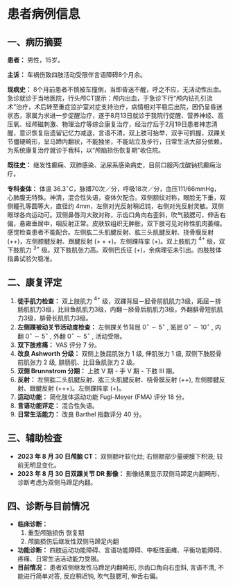 # 患者病例信息

## 一、病历摘要

**患者：** 男性，15岁。

**主诉：** 车祸伤致四肢活动受限伴言语障碍8个月余。

**现病史：** 8个月前患者不慎被车撞倒，当即昏迷不醒，呼之不应，无活动性出血。急诊就诊于当地医院，行头颅CT提示：颅内出血，于急诊下行“颅内钻孔引流术”治疗，术后转至重症监护室对症支持治疗，病情相对平稳后出院，因仍呈昏迷状态，家属为求进一步促醒治疗，遂于8月13日就诊于我院行促醒、营养神经、高压氧、经颅磁刺激、物理治疗等综合康复治疗，经治疗后于2月19日患者神志清醒，意识恢复后遗留记忆力减退，言语不清，双上肢可抬举，双手可抓握，双踝关节僵硬畸形，呈马蹄内翻状，不能独坐，不能站立及步行，日常生活大部分依赖，为系统康复治疗就诊于我科，以“颅脑损伤恢复期”收住院。

**既往史：** 继发性癫痫、双肺感染、泌尿系感染病史，目前口服丙戊酸钠抗癫痫治疗。

**专科查体：** 体温 $36.3^{\circ}C$，脉搏70次／分，呼吸18次／分，血压111/66mmHg，心肺腹无特殊。神清，混合性失语，查体欠配合。双侧额纹对称，眼脸无下垂，双侧瞳孔等圆等大，直径约 $4\mathrm{mm}$，左侧对光反射稍迟钝，右侧对光反射灵敏。双侧眼球各向运动可。双侧鼻唇沟大致对称，示齿口角向右歪斜，吹气鼓腮可，伸舌右偏，悬雍垂居中，咽反射正常。皮肤软组织无肿胀，双下肢可见对称性肌肉萎缩。感觉检查患者不能配合。左侧肱二头肌腱反射、肱三头肌腱反射、挠骨膜反射 $(+ + )$，左侧膝腱反射、跟腱反射 $(+ + + )$。左侧踝阵挛 $(+)$。双上肢肌力 $^{4 + }$ 级，双下肢肌力 $^{3 + }$ 级。双下肢肌张力高。双侧巴氏征 $(+)$，余病理征未引出。四肢肢体指鼻试验欠稳准。

## 二、康复评定

1.  **徒手肌力检查：** 双上肢肌力 $^{4 + }$ 级，双踝背屈－胫骨前肌肌力3级，跖屈－排肠肌肌力3级，比目鱼肌肌力3级，内翻－胫骨后肌肌力3级，外翻腓骨短肌肌力3级，腓骨长肌肌力3级。
2.  **左侧踝被动关节活动度检查：** 左侧踝关节背屈 $0^{\circ} \sim 5^{\circ}$ , 跖屈 $0^{\circ} \sim 10^{\circ}$ , 内翻 $0^{\circ} \sim 5^{\circ}$ , 外翻 $0^{\circ} \sim 5^{\circ}$ , 活动受限。
3.  **双下肢疼痛：** VAS 评分 7 分。
4.  **改良 Ashworth 分级：** 双侧上肢屈肌张力 1 级, 伸肌张力 1 级, 双侧下肢胫骨前肌张力 2 级, 腓肠肌、比目鱼肌张力 2 级。
5.  **双侧 Brunnstrom 分期：** 上肢 V 期 - 手 V 期 - 下肢 III 期。
6.  **反射：** 左侧肱二头肌腱反射、肱三头肌腱反射、桡骨膜反射 (++), 左侧膝腱反射、跟腱反射 (+++)。左侧踝阵挛 (+)。
7.  **运动功能：** 简化肢体运动功能 Fugl-Meyer (FMA) 评分 18 分。
8.  **言语功能评定：** 混合性失语。
9.  **日常生活能力：** 改良 Barthel 指数评分 40 分。

## 三、辅助检查

*   **2023 年 8 月 30 日颅脑 CT：** 双侧额叶软化灶; 右侧额部少量硬膜下积液; 较前无明显变化。
*   **2023 年 8 月 30 日双踝关节 DR 影像：** 影像结果显示双侧马蹄足内翻畸形，诊断考虑为双侧马蹄足内翻。

## 四、诊断与目前情况

*   **临床诊断：**
    1.  重型颅脑损伤 恢复期
    2.  颅脑损伤后继发性双侧马蹄足内翻
*   **功能诊断：**
    四肢运动功能障碍、言语功能障碍、中枢性面瘫、平衡功能障碍、疼痛、日常生活活动能力受限。
*   **目前情况：**
    患者双侧继发性马蹄足内翻畸形, 示齿口角向右歪斜, 言语不清, 不能进行简单对答, 反应稍迟钝, 吹气鼓腮可, 伸舌右偏。